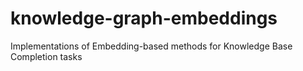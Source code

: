 # knowledge-graph-embeddings
Implementations of Embedding-based methods for Knowledge Base Completion tasks
